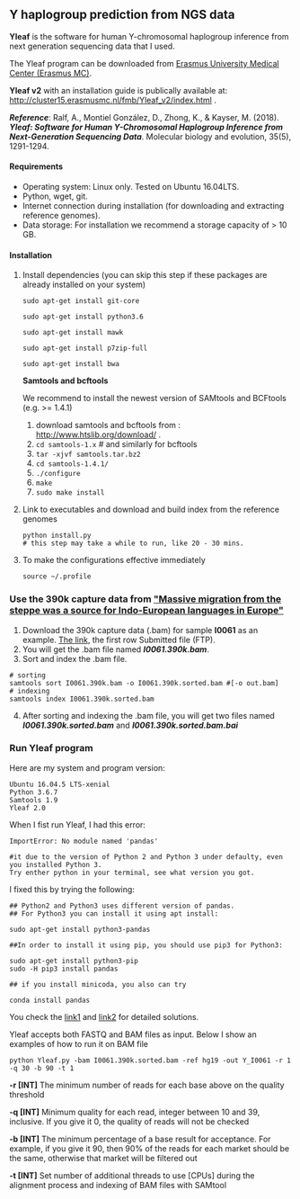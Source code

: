 ## Y haplogroup prediction from NGS data

   **Yleaf** is the software for human Y-chromosomal haplogroup inference from next generation sequencing data that I used.

   The Yleaf program can be downloaded from [Erasmus University Medical Center (Erasmus MC)](https://www6.erasmusmc.nl/genetic_identification/resources/). 

   **Yleaf v2** with an installation guide is publically available at: http://cluster15.erasmusmc.nl/fmb/Yleaf_v2/index.html .
  
 ***Reference***: Ralf, A., Montiel González, D., Zhong, K., & Kayser, M. (2018). ***Yleaf: Software for Human Y-Chromosomal Haplogroup Inference from Next-Generation Sequencing Data***. Molecular biology and evolution, 35(5), 1291-1294.


#### Requirements
- Operating system: Linux only. Tested on Ubuntu 16.04LTS.
- Python, wget, git.
- Internet connection during installation (for downloading and extracting reference genomes).
- Data storage: For installation we recommend a storage capacity of > 10 GB.
#### Installation
1. Install dependencies (you can skip this step if these packages are already installed on your system)
 
   ```sudo apt-get install git-core```
 
   ```sudo apt-get install python3.6```
 
   ```sudo apt-get install mawk```
 
   ```sudo apt-get install p7zip-full```
 
   ```sudo apt-get install bwa```

   **Samtools and bcftools**
 
   We recommend to install the newest version of SAMtools and BCFtools (e.g. >= 1.4.1)
   1. download samtools and bcftools from : http://www.htslib.org/download/ .
   2. ```cd samtools-1.x```     # and similarly for bcftools
   3. ```tar -xjvf samtools.tar.bz2```
   4. ```cd samtools-1.4.1/```
   5. ```./configure```
   6. ```make```
   7. ```sudo make install```
 

2. Link to executables and download and build index from the reference genomes

   ``` 
   python install.py 
   # this step may take a while to run, like 20 - 30 mins.
   ```

3. To make the configurations effective immediately

   ```source ~/.profile```
   

### Use the 390k capture data from ["Massive migration from the steppe was a source for Indo-European languages in Europe"](https://www.nature.com/articles/nature14317)

1. Download the 390k capture data (.bam) for sample **I0061** as an example. [The link](https://www.ebi.ac.uk/ena/data/view/ERS665985), the first row Submitted file (FTP).
2. You will get the .bam file named ***I0061.390k.bam***.
3. Sort and index the .bam file.
```
# sorting
samtools sort I0061.390k.bam -o I0061.390k.sorted.bam #[-o out.bam]
# indexing
samtools index I0061.390k.sorted.bam
```
4. After sorting and indexing the .bam file, you will get two files named ***I0061.390k.sorted.bam*** and ***I0061.390k.sorted.bam.bai*** 

### Run Yleaf program

Here are my system and program version:

```
Ubuntu 16.04.5 LTS-xenial
Python 3.6.7 
Samtools 1.9
Yleaf 2.0
```

When I fist run Yleaf, I had this error:

```
ImportError: No module named 'pandas'

#it due to the version of Python 2 and Python 3 under defaulty, even you installed Python 3. 
Try enther python in your terminal, see what version you got.
```
I fixed this by trying the following: 
```
## Python2 and Python3 uses different version of pandas.
## For Python3 you can install it using apt install:

sudo apt-get install python3-pandas

##In order to install it using pip, you should use pip3 for Python3:

sudo apt-get install python3-pip
sudo -H pip3 install pandas

## if you install minicoda, you also can try

conda install pandas
```
You check the [link1](https://askubuntu.com/questions/893587/install-pandas-for-python-3) and [link2](http://pandas.pydata.org/pandas-docs/stable/install.html) for detailed solutions.


Yleaf accepts both FASTQ and BAM files as input. Below I show an examples of how to run it on BAM file
```
python Yleaf.py -bam I0061.390k.sorted.bam -ref hg19 -out Y_I0061 -r 1 -q 30 -b 90 -t 1
```
**-r [INT]** The minimum number of reads for each base above on the quality threshold

**-q [INT]** Minimum quality for each read, integer between 10 and 39, inclusive. If you give it
0, the quality of reads will not be checked

**-b [INT]** The minimum percentage of a base result for acceptance. For example, if you give it
90, then 90% of the reads for each market should be the same, otherwise that market
will be filtered out

 **-t [INT]** Set number of additional threads to use [CPUs] during the alignment process and
indexing of BAM files with SAMtool


